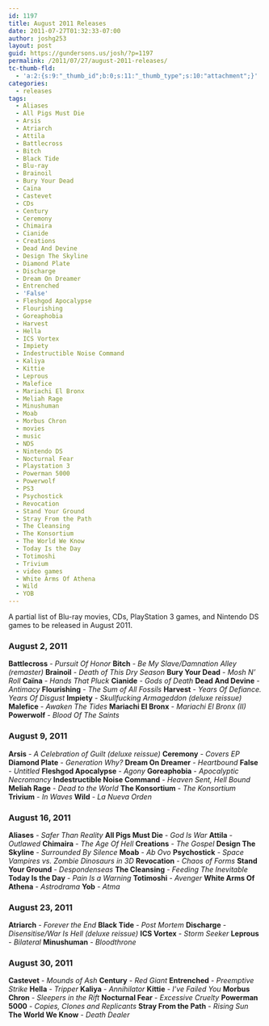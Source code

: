 ```yaml
---
id: 1197
title: August 2011 Releases
date: 2011-07-27T01:32:33-07:00
author: joshg253
layout: post
guid: https://gundersons.us/josh/?p=1197
permalink: /2011/07/27/august-2011-releases/
tc-thumb-fld:
  - 'a:2:{s:9:"_thumb_id";b:0;s:11:"_thumb_type";s:10:"attachment";}'
categories:
  - releases
tags:
  - Aliases
  - All Pigs Must Die
  - Arsis
  - Atriarch
  - Attila
  - Battlecross
  - Bitch
  - Black Tide
  - Blu-ray
  - Brainoil
  - Bury Your Dead
  - Caïna
  - Castevet
  - CDs
  - Century
  - Ceremony
  - Chimaira
  - Cianide
  - Creations
  - Dead And Devine
  - Design The Skyline
  - Diamond Plate
  - Discharge
  - Dream On Dreamer
  - Entrenched
  - 'False'
  - Fleshgod Apocalypse
  - Flourishing
  - Goreaphobia
  - Harvest
  - Hella
  - ICS Vortex
  - Impiety
  - Indestructible Noise Command
  - Kaliya
  - Kittie
  - Leprous
  - Malefice
  - Mariachi El Bronx
  - Meliah Rage
  - Minushuman
  - Moab
  - Morbus Chron
  - movies
  - music
  - NDS
  - Nintendo DS
  - Nocturnal Fear
  - Playstation 3
  - Powerman 5000
  - Powerwolf
  - PS3
  - Psychostick
  - Revocation
  - Stand Your Ground
  - Stray From the Path
  - The Cleansing
  - The Konsortium
  - The World We Know
  - Today Is the Day
  - Totimoshi
  - Trivium
  - video games
  - White Arms Of Athena
  - Wild
  - YOB
---
```

A partial list of Blu-ray movies, CDs, PlayStation 3 games, and Nintendo DS games to be released in August 2011.
<!--more-->

<h3>August 2, 2011</h3>

<strong>Battlecross</strong> - <em>Pursuit Of Honor</em>
<strong>Bitch</strong> - <em>Be My Slave/Damnation Alley (remaster)</em>
<strong>Brainoil</strong> - <em>Death of This Dry Season</em>
<strong>Bury Your Dead</strong> - <em>Mosh N’ Roll</em>
<strong>Caïna</strong> - <em>Hands That Pluck</em>
<strong>Cianide</strong> - <em>Gods of Death </em>
<strong>Dead And Devine</strong> - <em>Antimacy</em>
<strong>Flourishing</strong> - <em>The Sum of All Fossils</em>
<strong>Harvest</strong> - <em>Years Of Defiance. Years Of Disgust</em>
<strong>Impiety</strong> - <em>Skullfucking Armageddon (deluxe reissue)</em>
<strong>Malefice</strong> - <em>Awaken The Tides</em>
<strong>Mariachi El Bronx</strong> - <em>Mariachi El Bronx (II)</em>
<strong>Powerwolf</strong> - <em>Blood Of The Saints</em>

<h3>August 9, 2011</h3>

<strong>Arsis</strong> - <em>A Celebration of Guilt (deluxe reissue)</em>
<strong>Ceremony</strong> - <em>Covers EP</em>
<strong>Diamond Plate</strong> - <em>Generation Why?</em>
<strong>Dream On Dreamer</strong> - <em>Heartbound</em>
<strong>False</strong> - <em>Untitled</em>
<strong>Fleshgod Apocalypse</strong> - <em>Agony</em>
<strong>Goreaphobia</strong> - <em>Apocalyptic Necromancy </em>
<strong>Indestructible Noise Command</strong> - <em>Heaven Sent, Hell Bound</em>
<strong>Meliah Rage</strong> - <em>Dead to the World</em>
<strong>The Konsortium</strong> - <em>The Konsortium</em>
<strong>Trivium</strong> - <em>In Waves</em>
<strong>Wild</strong> - <em>La Nueva Orden</em>

<h3>August 16, 2011</h3>

<strong>Aliases</strong> - <em>Safer Than Reality</em>
<strong>All Pigs Must Die</strong> - <em>God Is War</em>
<strong>Attila</strong> - <em>Outlawed</em>
<strong>Chimaira</strong> - <em>The Age Of Hell</em>
<strong>Creations</strong> - <em>The Gospel</em>
<strong>Design The Skyline</strong> - <em>Surrounded By Silence</em>
<strong>Moab</strong> - <em>Ab Ovo</em>
<strong>Psychostick</strong> - <em>Space Vampires vs. Zombie Dinosaurs in 3D</em>
<strong>Revocation</strong> - <em>Chaos of Forms</em>
<strong>Stand Your Ground</strong> - <em>Despondenseas</em>
<strong>The Cleansing</strong> - <em>Feeding The Inevitable</em>
<strong>Today Is the Day</strong> - <em>Pain Is a Warning</em>
<strong>Totimoshi</strong> - <em>Avenger</em>
<strong>White Arms Of Athena</strong> - <em>Astrodrama</em>
<strong>Yob</strong> - <em>Atma</em>

<h3>August 23, 2011</h3>

<strong>Atriarch</strong> - <em>Forever the End</em>
<strong>Black Tide</strong> - <em>Post Mortem</em>
<strong>Discharge</strong> - <em>Disensitise/War Is Hell (deluxe reissue)</em>
<strong>ICS Vortex</strong> - <em>Storm Seeker</em>
<strong>Leprous</strong> - <em>Bilateral</em>
<strong>Minushuman</strong> - <em>Bloodthrone</em>

<h3>August 30, 2011</h3>

<strong>Castevet</strong> - <em>Mounds of Ash</em>
<strong>Century</strong> - <em>Red Giant</em>
<strong>Entrenched</strong> - <em>Preemptive Strike</em>
<strong>Hella</strong> - <em>Tripper</em>
<strong>Kaliya</strong> - <em>Annihilator</em>
<strong>Kittie</strong> - <em>I've Failed You</em>
<strong>Morbus Chron</strong> - <em>Sleepers in the Rift</em>
<strong>Nocturnal Fear</strong> - <em>Excessive Cruelty</em>
<strong>Powerman 5000</strong> - <em>Copies, Clones and Replicants</em>
<strong>Stray From the Path</strong> - <em>Rising Sun</em>
<strong>The World We Know</strong> - <em>Death Dealer</em>
